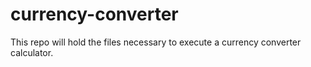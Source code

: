 # currency-converter
This repo will hold the files necessary to execute a currency converter calculator.
